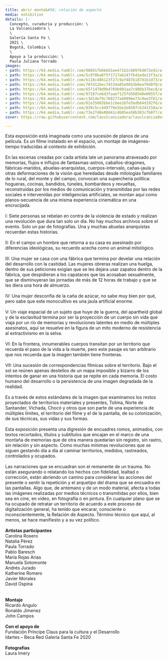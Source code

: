 ```yaml
---
title: abrir monte&#58; relación de aspecto
media: exhibition
details: |-
  Concepto, curaduría y producción: \
  La Vulcanizadora \
  \
  Galería Santa Fe \
  2021 \
  Bogotá, Colombia \
  \
  Apoyo a la producción: \
  Paula Juliana Torrado
images:
- path: https://64.media.tumblr.com/08891fb6b6d1ee471b2cb0976d6f2e92/afcaf17769308fa9-44/s2048x3072/2d742b42a1552528610b475ab0b02568ac60310b.jpg
- path: https://64.media.tumblr.com/5c978ba0f5f1717eb247fb41ede13f3a/afcaf17769308fa9-d0/s2048x3072/e7499b54a875cb17d1797f6eb8fc2c85ed2b985d.jpg
- path: https://64.media.tumblr.com/b118c486123f27c9af487b187d1b1d73/afcaf17769308fa9-90/s2048x3072/46f5609f58a3d15b0a5b8545934a7df481c145fe.jpg
- path: https://64.media.tumblr.com/76fd12becf453da05e96b3b0eaf9d0f0/afcaf17769308fa9-ac/s2048x3072/399e89cfc0635af4aa0d3485c9dabe6ab5f9cb40.jpg
- path: https://64.media.tumblr.com/6571478d9b4769b991aa7c90bb37bec8/afcaf17769308fa9-af/s2048x3072/ed3b7c47a703e858eb3796386a80f795c4a5114a.jpg
- path: https://64.media.tumblr.com/97187ce6d3faaef125fd568540e0055f/afcaf17769308fa9-1b/s2048x3072/2e72d54f5e93998799145293014bc6cae2a84133.jpg
- path: https://64.media.tumblr.com/c3d14e79c768277a40896e73c9ee3f61/afcaf17769308fa9-c5/s2048x3072/bd9a248eb66c5ffad3d77c7a3b118fa3c9fa3640.jpg
- path: https://64.media.tumblr.com/02a35603bbe1cbee26fe5bdb64d192f6/afcaf17769308fa9-10/s2048x3072/ce879f2184eb79855ec862fcb83d369278b0bd65.jpg
- path: https://64.media.tumblr.com/039c5cc449776e5be2e8507cb343158a/afcaf17769308fa9-0d/s2048x3072/abe65696d70b72a8640317551be6554898989c2e.jpg
- path: https://64.media.tumblr.com/73e2fd8e88d41c4b05ea58b383cfb0f7/afcaf17769308fa9-24/s2048x3072/87284433674ff8deb91ba50aea7a937e7812afb7.jpg
cover: https://raw.githubusercontent.com/lavulcanizadora/lavulcanizadora/main/uploads/project-covers/abrir-monte-relacion-de-aspecto-cover.png

---
```

Esta exposición está imaginada como una sucesión de planos de una película. Es un filme instalado en el espacio, un montaje de imágenes-tiempo traducidas al contexto de exhibición.
<br>
<br>
En las escenas creadas por cada artista late un panorama atravesado por memorias, flujos e influjos de fantasmas-astros, caballos-dragones, fábricas-maridos, abuelas-anarquistas, cuerpos-intervalo, cañas-jaula y otras deformaciones de la visión que heredadas desde mitologías familiares de lo rural, del monte y del campo, convocan una superchería política: hogueras, cocinas, bandidos, túneles, bombardeos y revueltas, reconstruidas por los medios de comunicación y transmitidas por las redes sociales e intervenidas por inteligencias artificiales, se montan aquí como planos-secuencia de una misma experiencia cinemática en una encrucijada.
<br>
<br>
I: Siete personas se rebelan en contra de la violencia de estado y realizan una revolución que dura tan solo un día. No hay muchos archivos sobre el evento. Solo un par de fotografías. Una y muchas abuelas anarquistas recuerdan estas historias.
<br>
<br>
II: En el campo un hombre que retorna a su casa es asesinado por diferencias ideológicas, su recuerdo acecha como un animal mitológico.
<br>
<br>
III: Una mujer se casa con una fábrica que termina por develar una relación del desarrollo con la castidad. Las mujeres obreras realizan una huelga, dentro de sus peticiones exigían que se les dejara usar zapatos dentro de la fábrica, que despidieran a los capataces que las acosaban sexualmente, que se disminuyeran las jornadas de más de 12 horas de trabajo y que se les diera una hora de almuerzo.
<br>
<br>
IV: Una mujer desconfía de la caña de azúcar, no sabe muy bien por qué, pero sabe que este monocultivo es una jaula artificial enorme.
<br>
<br>
V: Un viaje espacial de un sujeto que huye de la guerra, del apartheid global y de la esclavitud termina por ser la proyección de un cuerpo sin vida que viaja por un río de memorias y revoluciones latentes en medio de múltiples asesinatos, aquí se resuelve en la figura de un mito moderno de
resistencia al extractivismo en la selva.
<br>
<br>
VI: En la frontera, innumerables cuerpos transitan por un territorio que recuerda el paso de la vida a la muerte, pero este pasaje es tan arbitrario que nos recuerda que la imagen también tiene fronteras.
<br>
<br>
VII: Una sucesión de correspondencias fílmicas sobre el territorio. Bajo el sol se reúnen apenas destellos de un mapa imposible y bizarro de los intentos de ganar en una historia que se repite en cada memoria. El costo humano del desarrollo o la persistencia de una imagen degradada de la realidad.
<br>
<br>
Es a través de estos estándares de la imagen que examinamos los restos proyectados de territorios materiales y presentes, Tolima, Norte de Santander, Vichada, Chocó y otros que son parte de una experiencia de múltiples límites, el territorio del filme y el de la pantalla, de su colonización, de sus técnicas, sus vidas y sus formas.
<br>
<br>
Esta exposición presenta una digresión de encuadres romos, animados, con textos recortados, títulos y subtítulos que encajan en el marco de una montaña de memorias que de otra manera quedarían sin registro, sin rastro, sin relación y sin aspecto. Como muchas mínimas revoluciones que se siguen gestando día a día al caminar territorios, medidos, rastreados, controlados y ocupados.
<br>
<br>
Las narraciones que se encuadran son el remanente de un trauma. No están asegurando o relatando los hechos con fidelidad, lealtad o corrección, están abriendo un camino para considerar las acciones del presente o sentir la repetición y el arquetipo del drama que se encuadra en las pantallas. Algo que, de antemano y de un modo material, afecta a todas las imágenes realizadas por medios técnicos o transmitidas por ellos, bien sea en cine, en video, en fotografía o en pintura. En cualquier plano que se ha ocupado de retratar un territorio de acuerdo a este proceso de digitalización general, ha tenido que encarar, consciente o inconscientemente, la Relación de Aspecto. Término técnico que aquí, al menos, se hace manifiesto y a su vez político.
<br>
<br>
**Artistas participantes**<br>
Carolina Rosero<br>
Natalia Pérez<br>
Paula Torrado<br>
Pablo Baresch<br>
Maria Rojas Arias<br>
Manuela Sotomonte<br>
Andrés Jurado<br>
Katherine Romero<br>
Javier Morales<br>
David Ospina<br>
<br>
<br>
**Montaje**
<br>
Ricardo Angulo<br>
Ronaldo Jimenez<br>
John Campos
<br>
<br>
**Con el apoyo de**
<br>
Fundación Príncipe Claus para la cultura y el Desarrollo
<br>
Idartes – Beca Red Galería Santa Fe 2020
<br>
<br>
**Fotografias**
<br>
Laura Imery